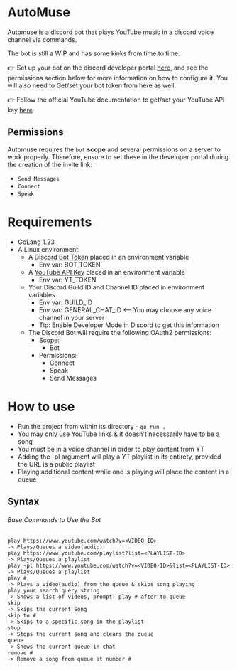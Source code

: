 # AutoMuse
Automuse is a discord bot that plays YouTube music in a discord voice channel via commands.

The bot is still a WIP and has some kinks from time to time.

:point_right: Set up your bot on the discord developer portal [here](https://discord.com/developers/applications), and see the permissions section below for more information on how to configure it. You will also need to Get/set your bot token from here as well.

:point_right: Follow the official YouTube documentation to get/set your YouTube API key [here](https://developers.google.com/youtube/v3/docs)

## Permissions

Automuse requires the `bot` **scope** and several permissions on a server to work properly. Therefore, ensure to set these in the developer portal during the creation of the invite link:
- `Send Messages`
- `Connect`
- `Speak`

# Requirements
- GoLang 1.23
- A Linux environment:
    - A [Discord Bot Token](https://discord.com/developers/applications) placed in an environment variable
        - Env var: BOT_TOKEN
    - A [YouTube API Key]((https://developers.google.com/youtube/v3/docs)) placed in an environment variable
        - Env var: YT_TOKEN
    - Your Discord Guild ID and Channel ID placed in environment variables
        - Env var: GUILD_ID
        - Env var: GENERAL_CHAT_ID <-- You may choose any voice channel in your server
        - Tip: Enable Developer Mode in Discord to get this information
    - The Discord Bot will require the following OAuth2 permissions:
        - Scope:
            - Bot
        - Permissions:
            - Connect
            - Speak
            - Send Messages
    

# How to use
- Run the project from within its directory - `go run .`
- You may only use YouTube links & it doesn't necessarily have to be a song
- You must be in a voice channel in order to play content from YT
- Adding the -pl argument will play a YT playlist in its entirety, provided the URL is a public playlist
- Playing additional content while one is playing will place the content in a queue

## Syntax
###### Base Commands to Use the Bot
````
play https://www.youtube.com/watch?v=<VIDEO-ID>                         -> Plays/Queues a video(audio)
play https://www.youtube.com/playlist?list=<PLAYLIST-ID>                -> Plays/Queues a playlist
play -pl https://www.youtube.com/watch?v=<VIDEO-ID>&list=<PLAYLIST-ID>  -> Plays/Queues a playlist
play #                                                                  -> Plays a video(audio) from the queue & skips song playing
play your search query string                                           -> Shows a list of videos, prompt: play # after to queue
skip                                                                    -> Skips the current Song
skip to #                                                               -> Skips to a specific song in the playlist
stop                                                                    -> Stops the current song and clears the queue
queue                                                                   -> Shows the current queue in chat
remove #                                                                -> Remove a song from queue at number #
````
